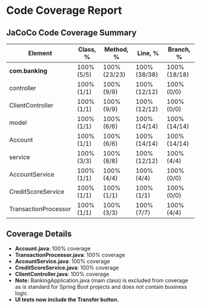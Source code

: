# Code Coverage Report

## JaCoCo Code Coverage Summary

| Element          | Class, %    | Method, %   | Line, %     | Branch, %   |
| ---------------- | ----------- | ----------- | ----------- | ----------- |
| **com.banking**  | 100% (5/5)  | 100% (23/23)| 100% (38/38)| 100% (18/18)|
| controller       | 100% (1/1)  | 100% (9/9)  | 100% (12/12)| 100% (0/0)  |
| ClientController | 100% (1/1)  | 100% (9/9)  | 100% (12/12)| 100% (0/0)  |
| model            | 100% (1/1)  | 100% (6/6)  | 100% (14/14)| 100% (14/14)|
| Account          | 100% (1/1)  | 100% (6/6)  | 100% (14/14)| 100% (14/14)|
| service          | 100% (3/3)  | 100% (8/8)  | 100% (12/12)| 100% (4/4)  |
| AccountService   | 100% (1/1)  | 100% (4/4)  | 100% (4/4)  | 100% (0/0)  |
| CreditScoreService| 100% (1/1) | 100% (1/1)  | 100% (1/1)  | 100% (0/0)  |
| TransactionProcessor| 100% (1/1)| 100% (3/3)  | 100% (7/7)  | 100% (4/4)  |

## Coverage Details

*   **Account.java**: 100% coverage
*   **TransactionProcessor.java**: 100% coverage
*   **AccountService.java**: 100% coverage
*   **CreditScoreService.java**: 100% coverage
*   **ClientController.java**: 100% coverage
*   **Note:** BankingApplication.java (main class) is excluded from coverage as is standard for Spring Boot projects and does not contain business logic.
*   **UI tests now include the Transfer button.**